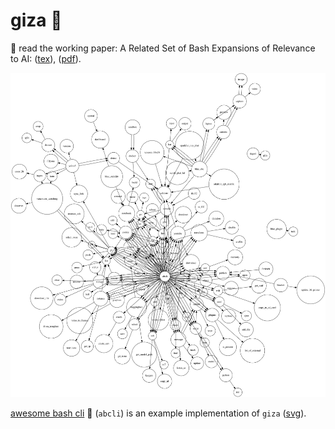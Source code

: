 # giza 🔻

🔹 read the working paper: A Related Set of Bash Expansions of Relevance to AI: ([tex](./tex/giza.tex)), ([pdf](https://github.com/kamangir/assets/blob/main/giza/giza.pdf)).

![image](./assets/giza.png)

[awesome bash cli](https://github.com/kamangir/awesome-bash-cli) 🚀 (`abcli`) is an example implementation of `giza` ([svg](./assets/giza.svg)).
